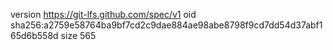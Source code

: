 version https://git-lfs.github.com/spec/v1
oid sha256:a2759e58764ba9bf7cd2c9dae884ae98abe8798f9cd7dd54d37abf165d6b558d
size 565
